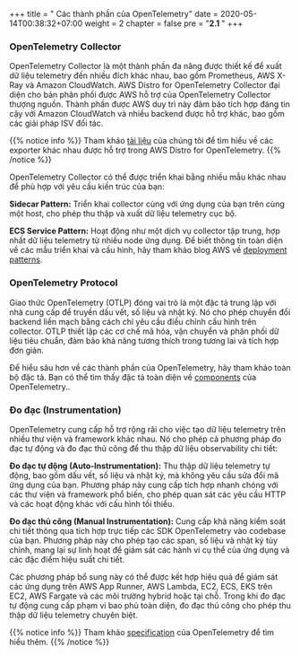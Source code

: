 +++
title = " Các thành phần của OpenTelemetry"
date = 2020-05-14T00:38:32+07:00
weight = 2
chapter = false
pre = "<b>2.1 </b>"
+++

### OpenTelemetry Collector

OpenTelemetry Collector là một thành phần đa năng được thiết kế để xuất dữ liệu telemetry đến nhiều đích khác nhau, bao gồm Prometheus, AWS X-Ray và Amazon CloudWatch. AWS Distro for OpenTelemetry Collector đại diện cho bản phân phối được AWS hỗ trợ của OpenTelemetry Collector thượng nguồn. Thành phần được AWS duy trì này đảm bảo tích hợp đáng tin cậy với Amazon CloudWatch và nhiều backend được hỗ trợ khác, bao gồm các giải pháp ISV đối tác.

{{% notice info %}}
Tham khảo [tài liệu](https://aws-otel.github.io/docs/releases) của chúng tôi để tìm hiểu về các exporter khác nhau được hỗ trợ trong AWS Distro for OpenTelemetry.
{{% /notice %}}

OpenTelemetry Collector có thể được triển khai bằng nhiều mẫu khác nhau để phù hợp với yêu cầu kiến trúc của bạn:

**Sidecar Pattern:** Triển khai collector cùng với ứng dụng của bạn trên cùng một host, cho phép thu thập và xuất dữ liệu telemetry cục bộ.

**ECS Service Pattern:** Hoạt động như một dịch vụ collector tập trung, hợp nhất dữ liệu telemetry từ nhiều node ứng dụng. Để biết thông tin toàn diện về các mẫu triển khai và cấu hình, hãy tham khảo blog AWS về [deployment patterns](https://aws.amazon.com/blogs/opensource/deployment-patterns-for-the-aws-distro-for-opentelemetry-collector-with-amazon-elastic-container-service/).

### OpenTelemetry Protocol

Giao thức OpenTelemetry (OTLP) đóng vai trò là một đặc tả trung lập với nhà cung cấp để truyền dấu vết, số liệu và nhật ký. Nó cho phép chuyển đổi backend liền mạch bằng cách chỉ yêu cầu điều chỉnh cấu hình trên collector. OTLP thiết lập các cơ chế mã hóa, vận chuyển và phân phối dữ liệu tiêu chuẩn, đảm bảo khả năng tương thích trong tương lai và tích hợp đơn giản.

Để hiểu sâu hơn về các thành phần của OpenTelemetry, hãy tham khảo toàn bộ đặc tả. Bạn có thể tìm thấy đặc tả toàn diện về [components](https://opentelemetry.io/docs/concepts/components/) của OpenTelemetry..

### Đo đạc (Instrumentation)

OpenTelemetry cung cấp hỗ trợ rộng rãi cho việc tạo dữ liệu telemetry trên nhiều thư viện và framework khác nhau. Nó cho phép cả phương pháp đo đạc tự động và đo đạc thủ công để thu thập dữ liệu observability chi tiết:

**Đo đạc tự động (Auto-Instrumentation):** Thu thập dữ liệu telemetry tự động, bao gồm dấu vết, số liệu và nhật ký, mà không yêu cầu sửa đổi mã ứng dụng của bạn. Phương pháp này cung cấp tích hợp nhanh chóng với các thư viện và framework phổ biến, cho phép quan sát các yêu cầu HTTP và các hoạt động khác với cấu hình tối thiểu.

**Đo đạc thủ công (Manual Instrumentation):** Cung cấp khả năng kiểm soát chi tiết thông qua tích hợp trực tiếp các SDK OpenTelemetry vào codebase của bạn. Phương pháp này cho phép tạo các span, số liệu và nhật ký tùy chỉnh, mang lại sự linh hoạt để giám sát các hành vi cụ thể của ứng dụng và các đặc điểm hiệu suất chi tiết.

Các phương pháp bổ sung này có thể được kết hợp hiệu quả để giám sát các ứng dụng trên AWS App Runner, AWS Lambda, EC2, ECS, EKS trên EC2, AWS Fargate và các môi trường hybrid hoặc tại chỗ. Trong khi đo đạc tự động cung cấp phạm vi bao phủ toàn diện, đo đạc thủ công cho phép thu thập dữ liệu telemetry chuyên biệt.

{{% notice info %}}
Tham khảo [specification](https://opentelemetry.io/docs/specs/otel/) của OpenTelemetry để tìm hiểu thêm.
{{% /notice %}}
